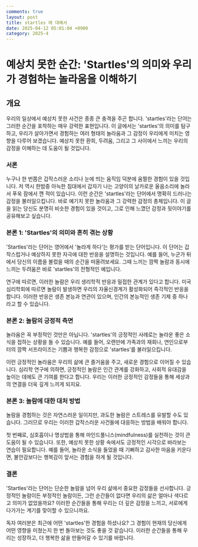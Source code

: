 ```yaml
---
comments: true
layout: post
title: startles 에 대해서
date: 2025-04-12 05:01:04 +0900
category: 2025-4
---
```


# 예상치 못한 순간: 'Startles'의 의미와 우리가 경험하는 놀라움을 이해하기
## 개요
우리의 일상에서 예상치 못한 사건은 종종 큰 충격을 주곤 합니다. 'startles'라는 단어는 그러한 순간을 포착하는 매우 강력한 표현입니다. 이 글에서는 'startles'의 의미를 탐구하고, 우리가 살아가면서 경험하는 여러 형태의 놀라움과 그 감정이 우리에게 미치는 영향을 다루어 보겠습니다. 예상치 못한 환희, 두려움, 그리고 그 사이에서 느끼는 우리의 감정을 이해하는 데 도움이 될 것입니다.

### 서론
누구나 한 번쯤은 갑작스러운 소리나 눈에 띄는 움직임 덕분에 움찔한 경험이 있을 것입니다. 저 역시 한밤중 아늑한 침대에서 갑자기 나는 고양이의 날카로운 울음소리에 놀라서 푸욱 잠에서 깬 적이 있습니다. 이런 순간은 'startles'라는 단어에서 명확히 드러나는 감정을 불러일으킵니다. 바로 예기치 못한 놀라움과 그 강력한 감정의 총체입니다. 이 글을 읽는 당신도 분명히 비슷한 경험이 있을 것이고, 그로 인해 느꼈던 감정과 뒷이야기를 공유해보고 싶습니다.

### 본론 1: 'Startles'의 의미와 흔히 겪는 상황
'Startles'라는 단어는 영어에서 '놀라게 하다'는 평가를 받는 단어입니다. 이 단어는 갑작스럽거나 예상하지 못한 자극에 대한 반응을 설명하는 것입니다. 예를 들어, 누군가 뒤에서 당신의 이름을 불렀을 때의 순간을 떠올려보세요. 그때 느끼는 깜짝 놀람과 동시에 느끼는 두려움은 바로 'startles'의 전형적인 예입니다. 

연구에 따르면, 이러한 놀람은 우리 생리학적 반응과 밀접한 관계가 있다고 합니다. 미국 심리학회에 따르면 놀람이 발생하면 우리의 자율신경계가 활성화되어 즉각적인 반응을 합니다. 이러한 반응은 생존 본능과 연관이 있으며, 인간의 본능적인 생존 기제 중 하나라고 할 수 있습니다.

### 본론 2: 놀람의 긍정적 측면
놀라움은 꼭 부정적인 것만은 아닙니다. 'startles'의 긍정적인 사례로는 놀라운 좋은 소식을 접하는 상황을 들 수 있습니다. 예를 들어, 오랜만에 가족과의 재회나, 연인으로부터의 깜짝 서프라이즈는 기쁨과 행복한 감정으로 'startles'를 불러일으킵니다. 

이런 긍정적인 놀라움은 우리의 삶에 큰 즐거움을 주고, 새로운 경험으로 이어질 수 있습니다. 심리학 연구에 의하면, 긍정적인 놀람은 인간 관계를 강화하고, 사회적 유대감을 높이는 데에도 큰 기여를 한다고 합니다. 우리는 이러한 긍정적인 감정들을 통해 세상과의 연결을 더욱 깊게 느끼게 되지요.

### 본론 3: 놀람에 대한 대처 방법
놀람을 경험하는 것은 자연스러운 일이지만, 과도한 놀람은 스트레스를 유발할 수도 있습니다. 그러므로 우리는 이러한 갑작스러운 사건들에 대응하는 방법을 배워야 합니다. 

첫 번째로, 심호흡이나 명상법을 통해 마인드풀니스(mindfulness)를 실천하는 것이 큰 도움이 될 수 있습니다. 또한, 예상치 못한 상황 속에서도 긍정적인 시각으로 바라보는 연습이 필요합니다. 예를 들어, 놀라운 소식을 들었을 때 기뻐하고 감사한 마음을 키운다면, 불안감보다는 행복감이 앞서는 경험을 하게 될 것입니다.

### 결론
'Startles'라는 단어는 단순한 놀람을 넘어 우리 삶에서 중요한 감정들을 선사합니다. 긍정적인 놀람이든 부정적인 놀람이든, 그런 순간들이 없다면 우리의 삶은 얼마나 색다르고 의미가 없었을까요? 이러한 순간들을 통해 우리는 더 깊은 감정을 느끼고, 서로에게 다가가는 계기를 맞이할 수 있으니까요. 

독자 여러분은 최근에 어떤 'startles'한 경험을 하셨나요? 그 경험이 현재의 당신에게 어떤 영향을 미쳤는지 한 번 돌아보는 것도 좋을 것 같습니다. 이러한 순간들을 통해 우리는 성장하고, 더 행복한 삶을 만들어갈 수 있기를 바랍니다.